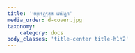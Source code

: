 ```yaml
---
title: 'ทยฺยรฏฺฐสฺส เตปิฏกํ'
media_order: d-cover.jpg
taxonomy:
    category: docs
body_classes: 'title-center title-h1h2'
---
```



